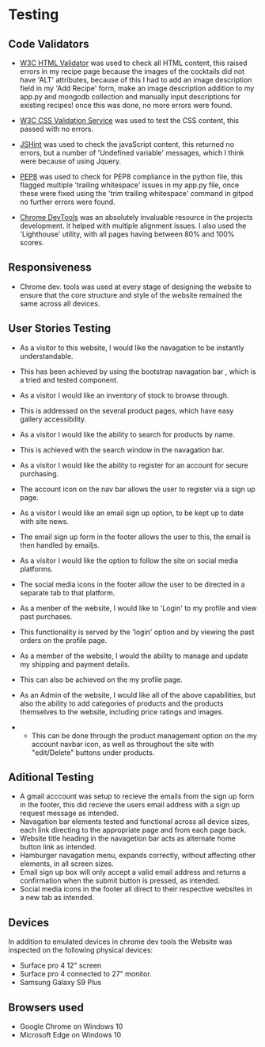 # Testing

## Code Validators

* [W3C HTML Validator](https://validator.w3.org/) was used to check all HTML content, this raised errors in my recipe page because the images of the cocktails did not have 'ALT' attributes, because of this I had to add an image description field in my 'Add Recipe' form, make an image description addition to my app.py and mongodb collection and manually input descriptions for existing recipes! once this was done, no more errors were found.

* [W3C CSS Validation Service](https://jigsaw.w3.org/css-validator/) was used to test the CSS content, this passed with no errors.

* [JSHint](https://jshint.com/) was used to check the javaScript content, this returned no errors, but a number of 'Undefined variable' messages, which I think were because of using Jquery.

* [PEP8](http://pep8online.com/) was used to check for PEP8 compliance in the python file, this flagged multiple 'trailing whitespace' issues in my app.py file, once these were fixed using the 'trim trailing whitespace' command in gitpod no further errors were found.

* [Chrome DevTools](https://developer.chrome.com/docs/devtools/) was an absolutely invaluable resource in the projects development. it helped with multiple alignment issues. I also used the 'Lighthouse' utility, with all pages having between 80% and 100% scores.  

## Responsiveness

* Chrome dev. tools was used at every stage of designing the website to ensure that the core structure and style of the website remained the same across all devices.

## User Stories Testing

* As a visitor to this website, I would like the navagation to be instantly understandable.
 - This has been achieved by using the bootstrap navagation bar , which is a tried and tested component.
* As a visitor I would like an inventory of stock to browse through.
 - This is addressed on the several product pages, which have easy gallery accessibility.
* As a visitor I would like the ability to search for products by name.
- This is achieved with the search window in the navagation bar.
* As a visitor I would like the ability to register for an account for secure purchasing.
- The account icon on the nav bar allows the user to register via a sign up page.
* As a visitor I would like an email sign up option, to be kept up to date with site news.
 - The email sign up form in the footer allows the user to this, the email is then handled by emailjs.
* As a visitor I would like the option to follow the site on social media platforms.
- The social media icons in the footer allow the user to be directed in a separate tab to that platform.

* As a menber of the website, I would like to 'Login' to my profile and view past purchases.
- This functionality is served by the 'login' option and by viewing the past orders on the profile page.
* As a member of the website, I would the ability to manage and update my shipping and payment details.
- This can also be achieved on the my profile page.

* As an Admin of the website, I would like all of the above capabilities, but also the ability to add categories of products and the products themselves to the website, including price ratings and images.
- - This can be done through the product management option on the my account navbar icon, as well as throughout the site with "edit/Delete" buttons under products.

## Aditional Testing

* A gmail acccount was setup to recieve the emails from the sign up form in the footer, this did recieve the users email address with a sign up request message as intended.
* Navagation bar elements tested and functional across all device sizes, each link directing to the appropriate page
and from each page back.
* Website title heading in the navagetion bar acts as alternate home button link as intended.
* Hamburger navagation menu, expands correctly, without affecting other elements, in all screen sizes.
* Email sign up box will only accept a valid email address and returns a confirmation when the submit button is pressed, as intended.
* Social media icons in the footer all direct to their respective websites in a new tab as intended.


## Devices 

In addition to emulated devices in chrome dev tools the Website was inspected on the following physical devices:
* Surface pro 4 12" screen
* Surface pro 4 connected to 27" monitor.
* Samsung Galaxy S9 Plus

## Browsers used
* Google Chrome on Windows 10
* Microsoft Edge on Windows 10
